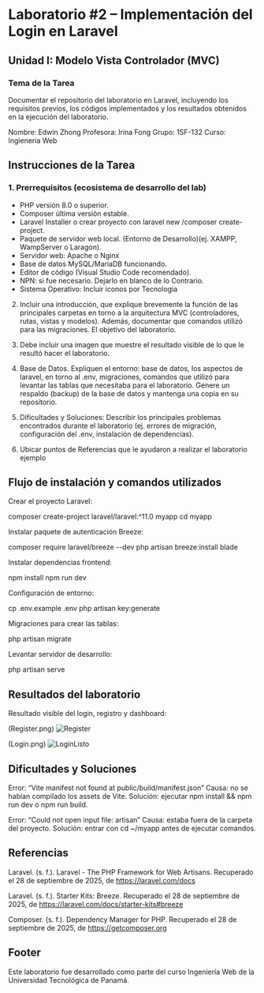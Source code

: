 
# Laboratorio #2 – Implementación del Login en Laravel
## Unidad I: Modelo Vista Controlador (MVC)
### Tema de la Tarea
Documentar el repositorio del laboratorio en Laravel, incluyendo los requisitos previos, los
códigos implementados y los resultados obtenidos en la ejecución del laboratorio.

Nombre: Edwin Zhong
Profesora: Irina Fong
Grupo: 1SF-132
Curso: Ingieneria Web

## Instrucciones de la Tarea
### 1. Prerrequisitos (ecosistema de desarrollo del lab)

- PHP versión 8.0 o superior.
- Composer última versión estable.
- Laravel Installer o crear proyecto con laravel new /composer create-project.
- Paquete de servidor web local. (Entorno de Desarrollo)(ej.
XAMPP, WampServer o Laragon).
- Servidor web: Apache o Nginx
- Base de datos MySQL/MariaDB funcionando.
- Editor de código (Visual Studio Code recomendado).
- NPN: si fue necesario. Dejarlo en blanco de lo Contrario.
- Sistema Operativo:
Incluir iconos por Tecnología


 2. Incluir una introducción, que explique brevemente la función de las principales
carpetas en torno a la arquitectura MVC (controladores, rutas, vistas y modelos).
Además, documentar que comandos utilizó para las migraciones. El objetivo del
laboratorio.

3. Debe incluir una imagen que muestre el resultado visible de lo que le resultó hacer el
laboratorio.

4. Base de Datos. Expliquen el entorno: base de datos, los aspectos de laravel, en torno
al .env, migraciones, comandos que utilizó para levantar las tablas que necesitaba para
el laboratorio. Genere un respaldo (backup) de la base de datos y mantenga una copia
en su repositorio.

5. Dificultades y Soluciones: Describir los principales problemas encontrados durante el laboratorio (ej.
errores de migración, configuración del .env, instalación de dependencias).
6. Ubicar puntos de Referencias que le ayudaron a realizar el laboratorio ejemplo

## Flujo de instalación y comandos utilizados

Crear el proyecto Laravel:

composer create-project laravel/laravel:^11.0 myapp cd myapp

Instalar paquete de autenticación Breeze:

composer require laravel/breeze --dev php artisan breeze:install blade

Instalar dependencias frontend:

npm install npm run dev

Configuración de entorno:

cp .env.example .env php artisan key:generate

Migraciones para crear las tablas:

php artisan migrate

Levantar servidor de desarrollo:

php artisan serve

## Resultados del laboratorio
Resultado visible del login, registro y dashboard:

(Register.png)
![Register](https://github.com/user-attachments/assets/b34ead4a-e83b-4da3-aa18-cc9582daa976)

(Login.png)
![LoginListo](https://github.com/user-attachments/assets/7bd907aa-dbe3-42f0-9326-bcce542fb488)

## Dificultades y Soluciones
Error: “Vite manifest not found at public/build/manifest.json” Causa: no se habían compilado los assets de Vite. Solución: ejecutar npm install && npm run dev o npm run build.

Error: “Could not open input file: artisan” Causa: estaba fuera de la carpeta del proyecto. Solución: entrar con cd ~/myapp antes de ejecutar comandos.

## Referencias
Laravel. (s. f.). Laravel - The PHP Framework for Web Artisans. Recuperado el 28 de septiembre de 2025, de https://laravel.com/docs

Laravel. (s. f.). Starter Kits: Breeze. Recuperado el 28 de septiembre de 2025, de https://laravel.com/docs/starter-kits#breeze

Composer. (s. f.). Dependency Manager for PHP. Recuperado el 28 de septiembre de 2025, de https://getcomposer.org

## Footer
Este laboratorio fue desarrollado como parte del curso Ingeniería Web de la Universidad Tecnológica de Panamá.

